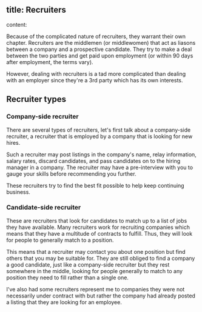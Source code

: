 title: Recruiters
----
content:

Because of the complicated nature of recruiters, they warrant their own chapter. Recruiters are the middlemen (or middlewomen) that act as liasons between a company and a prospective candidate. They try to make a deal between the two parties and get paid upon employment (or within 90 days after employment, the terms vary).

However, dealing with recruiters is a tad more complicated than dealing with an employer since they're a 3rd party which has its own interests.

## Recruiter types

### Company-side recruiter

There are several types of recruiters, let's first talk about a company-side recruiter, a recruiter that is employed by a company that is looking for new hires.

Such a recruiter may post listings in the company's name, relay information, salary rates, discard candidates, and pass candidates on to the hiring manager in a company. The recruiter may have a pre-interview with you to gauge your skills before recommending you further.

These recruiters try to find the best fit possible to help keep continuing business.

### Candidate-side recruiter

These are recruiters that look for candidates to match up to a list of jobs they have available. Many recruiters work for recruiting companies which means that they have a multitude of contracts to fulfill. Thus, they will look for people to generally match to a position.

This means that a recruiter may contact you about one position but find others that you may be suitable for. They are still obliged to find a company a good candidate, just like a company-side recruiter but they rest somewhere in the middle, looking for people generally to match to any position they need to fill rather than a single one.

I've also had some recruiters represent me to companies they were not necessarily under contract with but rather the company had already posted a listing that they are looking for an employee.

